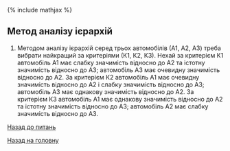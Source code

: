 <!-- 15.05 -->
{% include mathjax %}

## Метод аналізу ієрархій

1. Методом аналізу ієрархій серед трьох автомобілів (А1, А2, А3) треба вибрати найкращий за критеріями (К1, К2, К3). Нехай за критерієм К1 автомобіль А1 має слабку значимість відносно до А2 та істотну значимість відносно до А3; автомобіль А3 має очевидну значимість відносно до А2. За критерієм К2 автомобіль А1 має очевидну значимість відносно до А2 і слабку значимість відносно до А3; автомобіль А3 має однакову значимість відносно до А2. За критерієм К3 автомобіль А1 має однакову значимість відносно до А2 та істотну значимість відносно до А3; автомобіль А2 має слабку значимість відносно до А3.

[Назад до питань](README.md)

[Назад на головну](../README.md)

